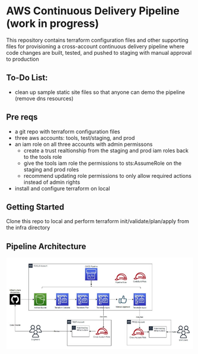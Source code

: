 # AWS Continuous Delivery Pipeline (work in progress)
This repository contains terraform configuration files and other supporting files for provisioning a cross-account continuous delivery pipeline where code changes are built, tested, and pushed to staging with manual approval to production


## To-Do List:
- clean up sample static site files so that anyone can demo the pipeline (remove dns resources)

## Pre reqs
- a git repo with terraform configuration files
- three aws accounts: tools, test/staging, and prod
- an iam role on all three accounts with admin permissons
  - create a trust realtionship from the staging and prod iam roles back to the tools role
  - give the tools iam role the permissions to sts:AssumeRole on the staging and prod roles
  - recommend updating role permissions to only allow required actions instead of admin rights
- install and configure terraform on local

## Getting Started
Clone this repo to local and perform terraform init/validate/plan/apply from the infra directory


## Pipeline Architecture

![Pipeline Architecture](docs/pipelineArch.jpg)